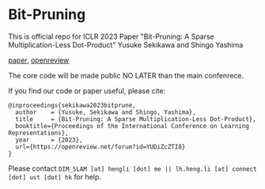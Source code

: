 # Bit-Pruning
This is official repo for ICLR 2023 Paper "Bit-Pruning: A Sparse Multiplication-Less Dot-Product"
Yusuke Sekikawa and Shingo Yashima

[paper](https://openreview.net/pdf?id=YUDiZcZTI8), [openreview](https://openreview.net/forum?id=YUDiZcZTI8)


The core code will be made public NO LATER than the main confenrece.

If you find our code or paper useful, please cite:
```
@inproceedings{sekikawa2023bitprune,
  author    = {Yusuke, Sekikawa and Shingo, Yashima},
  title     = {Bit-Pruning: A Sparse Multiplication-Less Dot-Product},
  booktitle={Proceedings of the International Conference on Learning Representations},
  year      = {2023},
  url={https://openreview.net/forum?id=YUDiZcZTI8}
}
```

Please contact `DIM_SLAM [at] hengli [dot] me || lh.heng.li [at] connect [dot] ust [dot] hk` for help.